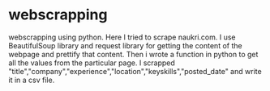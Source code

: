 # webscrapping
webscrapping using python.
Here I tried to scrape naukri.com.
I use BeautifulSoup library and request library for getting the content of the webpage and prettify that content.
Then i wrote a function in python to get all the values from the particular page.
I scrapped "title","company","experience","location","keyskills","posted_date" and write it in a csv file.

